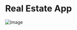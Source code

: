 # Real Estate App
![Image](https://github.com/StayMatch/staymatch-frontend/assets/31122814/cfa8ed29-c950-4a09-b426-c79681f048d1)
